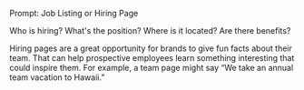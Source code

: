 Prompt: Job Listing or Hiring Page

Who is hiring? What's the position? Where is it located? Are there benefits?

Hiring pages are a great opportunity for brands to give fun facts about their team. That can help prospective employees learn something interesting that could inspire them. For example, a team page might say “We take an annual team vacation to Hawaii.”
